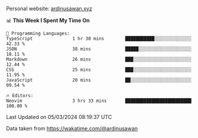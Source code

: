 Personal website: [ardinusawan.xyz](https://ardinusawan.xyz)

<!--START_SECTION:waka-->
📊 **This Week I Spent My Time On** 

```text
💬 Programming Languages: 
TypeScript               1 hr 30 mins        ███████████░░░░░░░░░░░░░░   42.33 % 
JSON                     38 mins             █████░░░░░░░░░░░░░░░░░░░░   18.11 % 
Markdown                 26 mins             ███░░░░░░░░░░░░░░░░░░░░░░   12.44 % 
CSS                      25 mins             ███░░░░░░░░░░░░░░░░░░░░░░   11.95 % 
JavaScript               20 mins             ██░░░░░░░░░░░░░░░░░░░░░░░   09.54 % 

🔥 Editors: 
Neovim                   3 hrs 33 mins       █████████████████████████   100.00 % 
```


 Last Updated on 05/03/2024 08:19:37 UTC
<!--END_SECTION:waka-->
Data taken from https://wakatime.com/@ardinusawan
